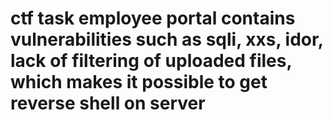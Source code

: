 # ctf task employee portal contains vulnerabilities such as sqli, xxs, idor, lack of filtering of uploaded files, which makes it possible to get reverse shell on server
